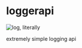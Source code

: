 # loggerapi

![log, literally](https://user-images.githubusercontent.com/6306855/189353203-b12aac90-8c08-4f3c-a2c4-b38f7025a449.png)

extremely simple logging api
